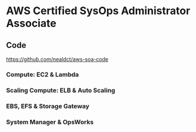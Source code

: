 # AWS Certified SysOps Administrator Associate
## Code
https://github.com/nealdct/aws-soa-code

### Compute: EC2 & Lambda
### Scaling Compute: ELB & Auto Scaling
### EBS, EFS & Storage Gateway
### System Manager & OpsWorks
